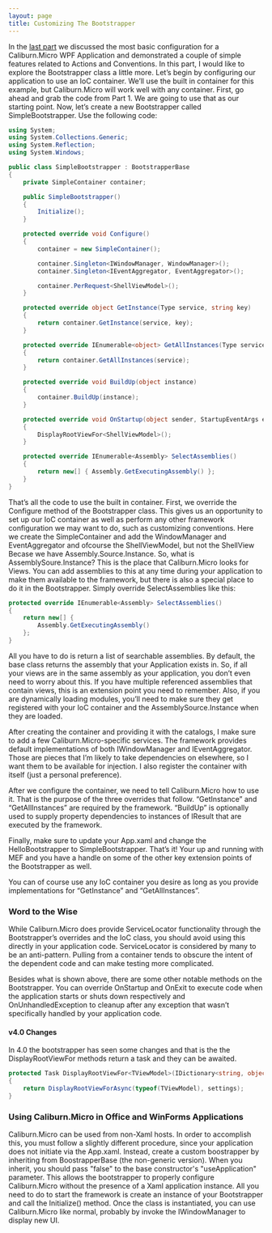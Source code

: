 ```yaml
---
layout: page
title: Customizing The Bootstrapper
---
```


In the [last part](./configuration) we discussed the most basic configuration for a Caliburn.Micro WPF Application and demonstrated a couple of simple features related to Actions and Conventions. In this part, I would like to explore the Bootstrapper class a little more. Let’s begin by configuring our application to use an IoC container. We’ll use the built in container for this example, but Caliburn.Micro will work well with any container. First, go ahead and grab the code from Part 1. We are going to use that as our starting point. Now, let’s create a new Bootstrapper called SimpleBootstrapper. Use the following code:

``` csharp
using System;
using System.Collections.Generic;
using System.Reflection;
using System.Windows;

public class SimpleBootstrapper : BootstrapperBase
{
    private SimpleContainer container;

    public SimpleBootstrapper()
    {
        Initialize();
    }

    protected override void Configure()
    {
        container = new SimpleContainer();

        container.Singleton<IWindowManager, WindowManager>();
        container.Singleton<IEventAggregator, EventAggregator>();

        container.PerRequest<ShellViewModel>();
    }

    protected override object GetInstance(Type service, string key)
    {
        return container.GetInstance(service, key);
    }

    protected override IEnumerable<object> GetAllInstances(Type service)
    {
        return container.GetAllInstances(service);
    }

    protected override void BuildUp(object instance)
    {
        container.BuildUp(instance);
    }

    protected override void OnStartup(object sender, StartupEventArgs e)
    {
        DisplayRootViewFor<ShellViewModel>();
    }

    protected override IEnumerable<Assembly> SelectAssemblies()
    {
        return new[] { Assembly.GetExecutingAssembly() };
    }
}
```

That’s all the code to use the built in container. First, we override the Configure method of the Bootstrapper class. This gives us an opportunity to set up our IoC container as well as perform any other framework configuration we may want to do, such as customizing conventions. Here we create the SimpleContainer and add the WindowManager and EventAggregator and ofcourse the ShellViewModel, but not the ShellView Becase we have Assembly.Source.Instance. So, what is AssemblySoure.Instance? This is the place that Caliburn.Micro looks for Views. You can add assemblies to this at any time during your application to make them available to the framework, but there is also a special place to do it in the Bootstrapper. Simply override SelectAssemblies like this:


``` csharp
protected override IEnumerable<Assembly> SelectAssemblies()
{
    return new[] {
        Assembly.GetExecutingAssembly()
    };
}
```

All you have to do is return a list of searchable assemblies. By default, the base class returns the assembly that your Application exists in. So, if all your views are in the same assembly as your application, you don’t even need to worry about this. If you have multiple referenced assemblies that contain views, this is an extension point you need to remember. Also, if you are dynamically loading modules, you’ll need to make sure they get registered with your IoC container and the AssemblySource.Instance when they are loaded. 

After creating the container and providing it with the catalogs, I make sure to add a few Caliburn.Micro-specific services. The framework provides default implementations of both IWindowManager and IEventAggregator. Those are pieces that I’m likely to take dependencies on elsewhere, so I want them to be available for injection. I also register the container with itself (just a personal preference).

After we configure the container, we need to tell Caliburn.Micro how to use it. That is the purpose of the three overrides that follow. “GetInstance” and “GetAllInstances” are required by the framework. “BuildUp” is optionally used to supply property dependencies to instances of IResult that are executed by the framework. 

Finally, make sure to update your App.xaml and change the HelloBootstrapper to SimpleBootstrapper. That’s it! Your up and running with MEF and you have a handle on some of the other key extension points of the Bootstrapper as well.

You can of course use any IoC container you desire as long as you provide implementations for “GetInstance” and “GetAllInstances”.

### Word to the Wise
While Caliburn.Micro does provide ServiceLocator functionality through the Bootstrapper’s overrides and the IoC class, you should avoid using this directly in your application code. ServiceLocator is considered by many to be an anti-pattern. Pulling from a container tends to obscure the intent of the dependent code and can make testing more complicated. 

Besides what is shown above, there are some other notable methods on the Bootstrapper. You can override OnStartup and OnExit to execute code when the application starts or shuts down respectively and OnUnhandledException to cleanup after any exception that wasn’t specifically handled by your application code. 

#### v4.0 Changes
In 4.0 the bootstrapper has seen some changes and that is the the DisplayRootViewFor methods return a task and they can be awaited. 

``` csharp
protected Task DisplayRootViewFor<TViewModel>(IDictionary<string, object> settings = null)
{
    return DisplayRootViewForAsync(typeof(TViewModel), settings);
}
```


### Using Caliburn.Micro in Office and WinForms Applications

Caliburn.Micro can be used from non-Xaml hosts. In order to accomplish this, you must follow a slightly different procedure, since your application does not initiate via the App.xaml. Instead, create a custom boostrapper by inheriting from BoostrapperBase (the non-generic version). When you inherit, you should pass "false" to the base constructor's "useApplication" parameter. This allows the bootstrapper to properly configure Caliburn.Micro without the presence of a Xaml application instance. All you need to do to start the framework is create an instance of your Bootstrapper and call the Initialize() method. Once the class is instantiated, you can use Caliburn.Micro like normal, probably by invoke the IWindowManager to display new UI.
